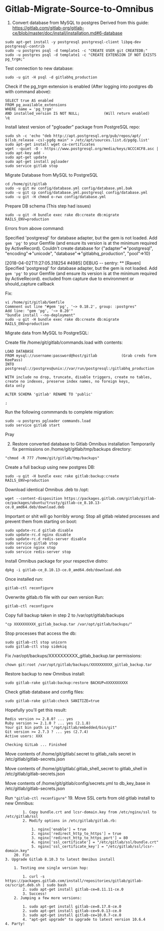 # Gitlab-Migrate-Source-to-Omnibus


1. Convert database from MySQL to postgres
Derived from this guide:
https://gitlab.com/gitlab-org/gitlab-ce/blob/master/doc/install/installation.md#6-database
```
sudo apt-get install -y postgresql postgresql-client libpq-dev postgresql-contrib
sudo -u postgres psql -d template1 -c "CREATE USER git CREATEDB;"
sudo -u postgres psql -d template1 -c "CREATE EXTENSION IF NOT EXISTS pg_trgm;"
```		
Test connection to new database: 
```
sudo -u git -H psql -d gitlabhq_production
```
Check if the pg_trgm extension is enabled (After logging into postgres db with command above):
```
SELECT true AS enabled
FROM pg_available_extensions
WHERE name = 'pg_trgm'
AND installed_version IS NOT NULL;           (Will return enabled)
\q         
```
Install latest version of "pgloader" package from PostgreSQL repo:
```
sudo sh -c 'echo "deb http://apt.postgresql.org/pub/repos/apt/ $(lsb_release -cs)-pgdg main" > /etc/apt/sources.list.d/pgdg.list'
sudo apt-get install wget ca-certificates
wget --quiet -O - https://www.postgresql.org/media/keys/ACCC4CF8.asc | sudo apt-key add -
sudo apt-get update
sudo apt-get install pgloader
sudo service gitlab stop
```
Migrate Database from MySQL to PostgreSQL
```
cd /home/git/gitlab
sudo -u git mv config/database.yml config/database.yml.bak
sudo -u git cp config/database.yml.postgresql config/database.yml
sudo -u git -H chmod o-rwx config/database.yml
```
Prepare DB schema (This step had issues)
```
sudo -u git -H bundle exec rake db:create db:migrate RAILS_ENV=production
```
Errors from above command:

Specified 'postgresql' for database adapter, but the gem is not loaded. Add `gem 'pg'` to your Gemfile (and ensure its version is at the minimum required by ActiveRecord). Couldn't create database for {"adapter"=>"postgresql", "encoding"=>"unicode", "database"=>"gitlabhq_production", "pool"=>10}

[2018-04-02T11:27:05.318254 #4985] DEBUG -- sentry: ** [Raven] Specified 'postgresql' for database adapter, but the gem is not loaded. Add `gem 'pg'` to your Gemfile (and ensure its version is at the minimum required by ActiveRecord). excluded from capture due to environment or should_capture callback

Fix:
```
vi /home/git/gitlab/Gemfile 
Commnent out line "#gem 'pg', '~> 0.18.2', group: :postgres"
Add line: "gem 'pg', '~> 0.20'"
"bundle install --no-deployment"
sudo -u git -H bundle exec rake db:create db:migrate RAILS_ENV=production
```
Migrate data from MySQL to PostgreSQL:

Create file /home/git/gitlab/commands.load with contents:
```
LOAD DATABASE
FROM mysql://username:password@host/gitlab           (Grab creds form KeePass)
INTO postgresql://postgres@unix://var/run/postgresql:/gitlabhq_production

WITH include no drop, truncate, disable triggers, create no tables,
create no indexes, preserve index names, no foreign keys,
data only
 
ALTER SCHEMA 'gitlab' RENAME TO 'public'

;
```
Run the following commmands to complete migration:
```
sudo -u postgres pgloader commands.load
sudo service gitlab start
```
Pray

2. Restore converted database to Gitlab Omnibus installation
Temporarily fix permissions on /home/git/gitlab/tmp/backups directory: 
```
"chmod -R 777 /home/git/gitlab/tmp/backups"
```
Create a full backup using new postgres DB: 
```
sudo -u git -H bundle exec rake gitlab:backup:create RAILS_ENV=production
```
Download identical Omnibus .deb to /opt: 
```
wget --content-disposition https://packages.gitlab.com/gitlab/gitlab-ce/packages/ubuntu/trusty/gitlab-ce_8.10.13-ce.0_amd64.deb/download.deb
```
Important or shit will go horribly wrong: Stop all gitlab related processes and prevent them from starting on boot:
```
sudo update-rc.d gitlab disable
sudo update-rc.d nginx disable
sudo update-rc.d redis-server disable
sudo service gitlab stop
sudo service nginx stop
sudo service redis-server stop
```
Install Omnibus package for your respective distro:
```
dpkg -i gitlab-ce_8.10.13-ce.0_amd64.deb/download.deb
```
Once installed run: 
```
gitlab-ctl reconfigure
```
Overwrite gitlab.rb file with our own version
Run: 
```
gitlab-ctl reconfigure
```
Copy full backup taken in step 2 to /var/opt/gitlab/backups
```
"cp XXXXXXXXXX_gitlab_backup.tar /var/opt/gitlab/backups/"
```

Stop processes that access the db:
```
sudo gitlab-ctl stop unicorn
sudo gitlab-ctl stop sidekiq
```
Fix /var/opt/backups/XXXXXXXXXX_gitlab_backup.tar permissions: 
```
chown git:root /var/opt/gitlab/backups/XXXXXXXXXX_gitlab_backup.tar
```
Restore backup to new Omnibus install: 
```
sudo gitlab-rake gitlab:backup:restore BACKUP=XXXXXXXXXX
```
Check gitlab database and config files: 
```
sudo gitlab-rake gitlab:check SANITIZE=true
```
Hopefully you'll get this result:
```
Redis version >= 2.8.0? ... yes
Ruby version >= 2.1.0 ? ... yes (2.1.8)
Your git bin path is "/opt/gitlab/embedded/bin/git"
Git version >= 2.7.3 ? ... yes (2.7.4)
Active users: XXX

Checking GitLab ... Finished
```
Move contents of /home/git/gitlab/.secret to gitlab_rails secret in /etc/gitlab/gitlab-secrets.json

Move contents of /home/git/gitlab/.gitlab_shell_secret to gitlab_shell in /etc/gitlab/gitlab-secrets.json

Move contents of /home/git/gitlab/config/secrets.yml to db_key_base in /etc/gitlab/gitlab-secrets.json

Run ```"gitlab-ctl reconfigure"```
		19. Move SSL certs from old gitlab install to new Omnibus:

			1. Copy bundle.crt and lcsr-domain.key from /etc/nginx/ssl to /etc/gitlab/ssl
			2. Modify options in /etc/gitlab/gitlab.rb: 

				1. nginx['enable'] = true
				2. nginx['redirect_http_to_https'] = true
				3. nginx['redirect_http_to_https_port'] = 80
				4. nginx['ssl_certificate'] = "/etc/gitlab/ssl/bundle.crt"
				5. nginx['ssl_certificate_key'] = "/etc/gitlab/ssl/lcsr-domain.key"
		20. Fin
	3. Upgrade Gitlab 8.10.3 to latest Omnibus install

		1. Testing one single version hop:

			1. curl -s https://packages.gitlab.com/install/repositories/gitlab/gitlab-ce/script.deb.sh | sudo bash
			2. sudo apt-get install gitlab-ce=8.11.11-ce.0
			3. Success!
		2. Jumping a few more versions:

			1. sudo apt-get install gitlab-ce=8.17.8-ce.0
			2. sudo apt-get install gitlab-ce=9.0.13-ce.0
			3. sudo apt-get install gitlab-ce=10.0.7-ce.0
			4. "apt-get upgrade" to upgrade to latest version 10.6.4
	4. Party!


